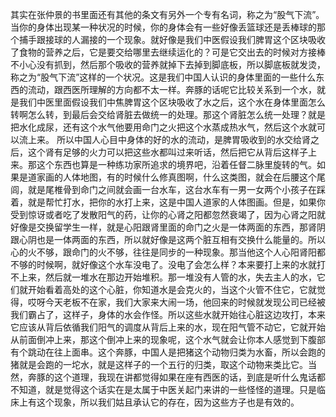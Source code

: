 其实在张仲景的书里面还有其他的条文有另外一个专有名词，称之为“股气下流”。当你的身体出现某一种状况的时候，你的身体会有一些好像丢篮球还是丢棒球的那个捕手跟接球的人漏接的一个现象。就好像是我们中医假设我们脾胃这个区块吸收了食物的营养之后，它是要交给哪里去继续运化的？可是它交出去的时候对方接棒不小心没有抓到，然后那个吸收的营养就掉下去掉到脚底板，所以脚底板就发烫，称之为“股气下流”这样的一个状况。这是我们中国人认识的身体里面的一些什么东西的流动，跟西医所理解的方向都不太一样。奔豚的话呢它比较关系到一个水，就是我们中医里面假设我们中焦脾胃这个区块吸收了水之后，这个水在身体里面怎么转啊怎么转，到最后会交给肾脏去做统一的处理。那这个肾脏怎么统一处理？就是把水化成尿，还有这个水气他要用命门之火把这个水蒸成热水气，然后这个水就可以流上来。
所以中国人心目中身体的好的水的流动，是脾胃吸收到的水交给肾之后，这个肾有足够的火力可以把这些水都叫过来听话，然后把它从背后这样子上来。那这个东西也算是一种练功家所追求的境界吧，沿着任督二脉里旋转的气。如果是道家画的人体地图，有的时候什么修真图啊，什么这类图，就会在后腰这个尾闾，就是尾椎骨到命门之间就会画一台水车，这台水车有一男一女两个小孩子在踩着，就是帮忙打水，把你的水打上来，这是中国人道家的人体图画。但是，如果你受到惊讶或者吃了发散阳气的药，让你的心肾之阳都忽然衰竭了，因为心肾之阳就好像是交换留学生一样，就是心阳跟肾里面的命门之火是一体两面的东西，那肾阴跟心阴也是一体两面的东西，所以就好像是这两个脏互相有交换什么能量的。所以心的火不够，跟命门的火不够，往往是同步的一种现象。那当他这个人心阳肾阳都不够的时候啊，就好像这个水车没电了。没电了会怎么样？本来要打上来的水就打不上来，然后就一堆水在那边开始堆积。那一堆没有人管的水，失去主人的水，它们就开始看着高处的这个心脏，你知道水是会克火的，当这个火管不住它，它就觉得，哎呀今天老板不在家，我们大家来大闹一场，他回来的时候就发现公司已经被我们霸占了，这样子，身体的水会作怪。所以这些水就开始往心脏这边攻打，本来它应该从背后依循我们阳气的调度从背后上来的水，现在阳气管不动它，它就开始从前面倒冲上来，那这个倒冲上来的现象呢，这个水气就会让你本人感觉到下腹部有个跳动在往上面串。这个奔豚，中国人是把猪这个动物归类为水畜，所以会跑的猪就是会跑的一坨水，就是这样子的一个五行的归类，取这个动物来类比它。当然，奔豚的这个道理，我现在讲都觉得如果在座有西医的话，到底是听什么鬼话都不知道，就是觉得这个话实在是太属于中医关起门来讲的一些怪怪的道理。只是临床上有这个现象，所以我们姑且承认它的存在，因为这些方子也是有效的。
